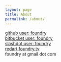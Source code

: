```yaml
---
layout: page
title: About
permalink: /about/
---
```



[github user: foundry](http://github.com/foundry/)   
[bitbucket user: foundry](http://bitbucket.org/foundry/)   
[slashdot user: foundry](http://stackoverflow.com/users/1375695/foundry)  
[redart.foundry.tv](http://redart.foundry.tv)  
foundry at gmail dot com